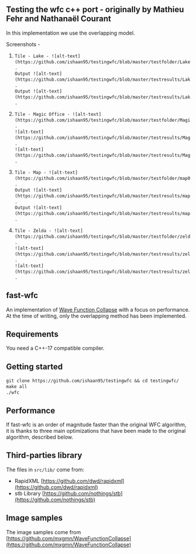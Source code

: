 ## Testing the wfc c++ port - originally by Mathieu Fehr and Nathanaël Courant

In this implementation we use the overlapping model.

Screenshots - 

1)     Tile - Lake - ![alt-text](https://github.com/ishaan95/testingwfc/blob/master/testfolder/Lake.png) . 
       Output ![alt-text](https://github.com/ishaan95/testingwfc/blob/master/testresults/Lake0.png) . 
       Output ![alt-text](https://github.com/ishaan95/testingwfc/blob/master/testresults/Lake1.png) . 
2)     Tile - Magic Office - ![alt-text](https://github.com/ishaan95/testingwfc/blob/master/testfolder/Magic%20Office.png) . 
       ![alt-text](https://github.com/ishaan95/testingwfc/blob/master/testresults/Magic%20Office0.png) . 
       ![alt-text](https://github.com/ishaan95/testingwfc/blob/master/testresults/Magic%20Office1.png) . 
3)     Tile - Map - ![alt-text](https://github.com/ishaan95/testingwfc/blob/master/testfolder/map02_04.png) . 
       Output ![alt-text](https://github.com/ishaan95/testingwfc/blob/master/testresults/map02_040.png) . 
       Output ![alt-text](https://github.com/ishaan95/testingwfc/blob/master/testresults/map02_041.png) . 
4)     Tile - Zelda - ![alt-text](https://github.com/ishaan95/testingwfc/blob/master/testfolder/zelda.png) . 
       ![alt-text](https://github.com/ishaan95/testingwfc/blob/master/testresults/zelda0.png) .  
       ![alt-text](https://github.com/ishaan95/testingwfc/blob/master/testresults/zelda1.png) .  


## fast-wfc

An implementation of [Wave Function Collapse](https://github.com/mxgmn/WaveFunctionCollapse) with a focus on performance.
At the time of writing, only the overlapping method has been implemented.

## Requirements

You need a C++-17 compatible compiler.

## Getting started

```
git clone https://github.com/ishaan95/testingwfc && cd testingwfc/
make all
./wfc
```

## Performance

If fast-wfc is an order of magnitude faster than the original WFC algorithm, it is thanks to three main optimizations that have been made to the original algorithm, described below. 

## Third-parties library

The files in `src/lib/` come from:
* RapidXML [https://github.com/dwd/rapidxml](https://github.com/dwd/rapidxml)
* stb Library [https://github.com/nothings/stb](https://github.com/nothings/stb)

## Image samples

The image samples come from [https://github.com/mxgmn/WaveFunctionCollapse](https://github.com/mxgmn/WaveFunctionCollapse)
